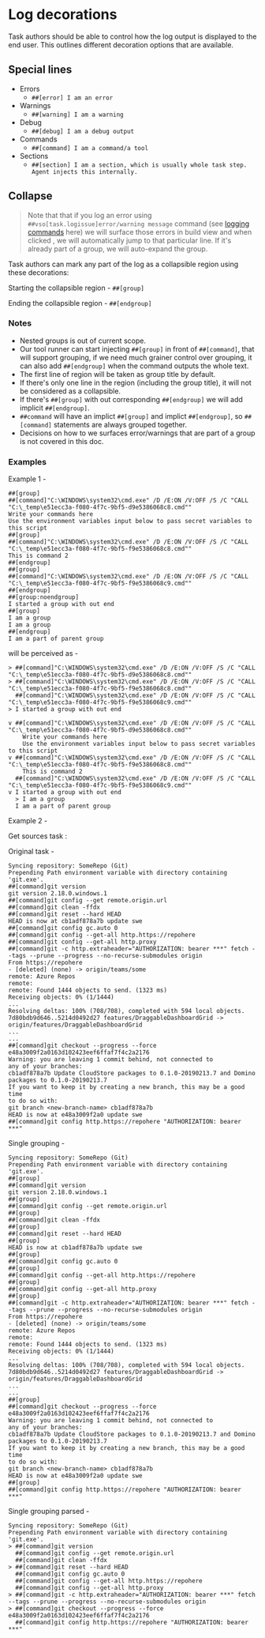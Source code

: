 
# Log decorations


Task authors should be able to control how the log output is displayed to the end user.
This outlines different decoration options that are available.

## Special lines
* Errors
  * `##[error] I am an error` 
* Warnings
  * `##[warning] I am a warning` 
* Debug
  * `##[debug] I am a debug output` 
* Commands
  * `##[command] I am a command/a tool` 
* Sections
  * `##[section] I am a section, which is usually whole task step. Agent injects this internally.` 

## Collapse

>Note that that if you log an error using ```##vso[task.logissue]error/warning message``` command (see [logging commands](https://github.com/Microsoft/azure-pipelines-tasks/blob/master/docs/authoring/commands.md) here) we will surface those errors in build view and when clicked , we will automatically jump to that particular line. If it's already part of a group, we will auto-expand the group.


Task authors can mark any part of the log as a collapsible region using these decorations:

Starting the collapsible region - `##[group]`

Ending the collapsible region - `##[endgroup]`

### Notes
* Nested groups is out of current scope.
* Our tool runner can start injecting `##[group]` in front of `##[command]`, that will support grouping, if we need much grainer control over grouping, it can also add `##[endgroup]` when the command outputs the whole text.
*  The first line of region will be taken as group title by default.
*  If there's only one line in the region (including the group title), it will not be considered as a collapsible.
*  If there's `##[group]` with out corresponding `##[endgroup]` we will add implicit `##[endgroup]`.
*  `##command` will have an implict `##[group]` and implict `##[endgroup]`, so `##[command]` statements are always grouped together.
* Decisions on how to we surfaces error/warnings that are part of a group is not covered in this doc.

### Examples
Example 1 -


```
##[group]
##[command]"C:\WINDOWS\system32\cmd.exe" /D /E:ON /V:OFF /S /C "CALL "C:\_temp\e51ecc3a-f080-4f7c-9bf5-d9e5386068c8.cmd""
Write your commands here
Use the environment variables input below to pass secret variables to this script
##[group]
##[command]"C:\WINDOWS\system32\cmd.exe" /D /E:ON /V:OFF /S /C "CALL "C:\_temp\e51ecc3a-f080-4f7c-9bf5-f9e5386068c8.cmd""
This is command 2
##[endgroup]
##[group]
##[command]"C:\WINDOWS\system32\cmd.exe" /D /E:ON /V:OFF /S /C "CALL "C:\_temp\e51ecc3a-f080-4f7c-9bf5-f9e5386068c9.cmd""
##[endgroup]
##[group:noendgroup]
I started a group with out end
##[group]
I am a group
I am a group
##[endgroup]
I am a part of parent group
```

will be perceived as -

```
> ##[command]"C:\WINDOWS\system32\cmd.exe" /D /E:ON /V:OFF /S /C "CALL "C:\_temp\e51ecc3a-f080-4f7c-9bf5-d9e5386068c8.cmd""
> ##[command]"C:\WINDOWS\system32\cmd.exe" /D /E:ON /V:OFF /S /C "CALL "C:\_temp\e51ecc3a-f080-4f7c-9bf5-f9e5386068c8.cmd""
  ##[command]"C:\WINDOWS\system32\cmd.exe" /D /E:ON /V:OFF /S /C "CALL "C:\_temp\e51ecc3a-f080-4f7c-9bf5-f9e5386068c9.cmd""
> I started a group with out end
```

```
v ##[command]"C:\WINDOWS\system32\cmd.exe" /D /E:ON /V:OFF /S /C "CALL "C:\_temp\e51ecc3a-f080-4f7c-9bf5-d9e5386068c8.cmd""
    Write your commands here
    Use the environment variables input below to pass secret variables to this script
v ##[command]"C:\WINDOWS\system32\cmd.exe" /D /E:ON /V:OFF /S /C "CALL "C:\_temp\e51ecc3a-f080-4f7c-9bf5-f9e5386068c8.cmd""
    This is command 2
  ##[command]"C:\WINDOWS\system32\cmd.exe" /D /E:ON /V:OFF /S /C "CALL "C:\_temp\e51ecc3a-f080-4f7c-9bf5-f9e5386068c9.cmd""
v I started a group with out end
  > I am a group
  I am a part of parent group
```

Example 2 -

Get sources task :

Original task - 
```
Syncing repository: SomeRepo (Git)
Prepending Path environment variable with directory containing 'git.exe'.
##[command]git version
git version 2.18.0.windows.1
##[command]git config --get remote.origin.url
##[command]git clean -ffdx
##[command]git reset --hard HEAD
HEAD is now at cb1adf878a7b update swe
##[command]git config gc.auto 0
##[command]git config --get-all http.https://repohere
##[command]git config --get-all http.proxy
##[command]git -c http.extraheader="AUTHORIZATION: bearer ***" fetch --tags --prune --progress --no-recurse-submodules origin
From https://repohere
- [deleted] (none) -> origin/teams/some
remote: Azure Repos
remote:
remote: Found 1444 objects to send. (1323 ms)
Receiving objects: 0% (1/1444)
...
Resolving deltas: 100% (708/708), completed with 594 local objects.
7d80bdb9d646..5214d0492d27 features/DraggableDashboardGrid -> origin/features/DraggableDashboardGrid
...
...
##[command]git checkout --progress --force e48a3009f2a0163d102423eef6ffaf7f4c2a2176
Warning: you are leaving 1 commit behind, not connected to
any of your branches:
cb1adf878a7b Update CloudStore packages to 0.1.0-20190213.7 and Domino packages to 0.1.0-20190213.7
If you want to keep it by creating a new branch, this may be a good time
to do so with:
git branch <new-branch-name> cb1adf878a7b
HEAD is now at e48a3009f2a0 update swe
##[command]git config http.https://repohere "AUTHORIZATION: bearer ***"
```

Single grouping -
```
Syncing repository: SomeRepo (Git)
Prepending Path environment variable with directory containing 'git.exe'.
##[group]
##[command]git version
git version 2.18.0.windows.1
##[group]
##[command]git config --get remote.origin.url
##[group]
##[command]git clean -ffdx
##[group]
##[command]git reset --hard HEAD
##[group]
HEAD is now at cb1adf878a7b update swe
##[group]
##[command]git config gc.auto 0
##[group]
##[command]git config --get-all http.https://repohere
##[group]
##[command]git config --get-all http.proxy
##[group]
##[command]git -c http.extraheader="AUTHORIZATION: bearer ***" fetch --tags --prune --progress --no-recurse-submodules origin
From https://repohere
- [deleted] (none) -> origin/teams/some
remote: Azure Repos
remote:
remote: Found 1444 objects to send. (1323 ms)
Receiving objects: 0% (1/1444)
...
Resolving deltas: 100% (708/708), completed with 594 local objects.
7d80bdb9d646..5214d0492d27 features/DraggableDashboardGrid -> origin/features/DraggableDashboardGrid
...
...
##[group]
##[command]git checkout --progress --force e48a3009f2a0163d102423eef6ffaf7f4c2a2176
Warning: you are leaving 1 commit behind, not connected to
any of your branches:
cb1adf878a7b Update CloudStore packages to 0.1.0-20190213.7 and Domino packages to 0.1.0-20190213.7
If you want to keep it by creating a new branch, this may be a good time
to do so with:
git branch <new-branch-name> cb1adf878a7b
HEAD is now at e48a3009f2a0 update swe
##[group]
##[command]git config http.https://repohere "AUTHORIZATION: bearer ***"
```

Single grouping parsed -
```
Syncing repository: SomeRepo (Git)
Prepending Path environment variable with directory containing 'git.exe'.
> ##[command]git version
  ##[command]git config --get remote.origin.url
  ##[command]git clean -ffdx
> ##[command]git reset --hard HEAD
  ##[command]git config gc.auto 0
  ##[command]git config --get-all http.https://repohere
  ##[command]git config --get-all http.proxy
> ##[command]git -c http.extraheader="AUTHORIZATION: bearer ***" fetch --tags --prune --progress --no-recurse-submodules origin
> ##[command]git checkout --progress --force e48a3009f2a0163d102423eef6ffaf7f4c2a2176
  ##[command]git config http.https://repohere "AUTHORIZATION: bearer ***"
```
